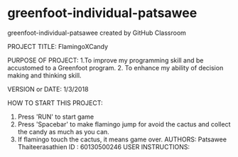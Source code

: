 # greenfoot-individual-patsawee
greenfoot-individual-patsawee created by GitHub Classroom


PROJECT TITLE: FlamingoXCandy		

PURPOSE OF PROJECT:
1.To improve my programming skill and be accustomed to a Greenfoot program.
2. To enhance my ability of decision making and thinking skill.

VERSION or DATE: 1/3/2018

HOW TO START THIS PROJECT:
1. Press 'RUN' to start game
2. Press 'Spacebar' to make flamingo jump for avoid the cactus and collect the candy as much as you can.
3. If flamingo touch the cactus, it means game over.
AUTHORS: Patsawee Thaiteerasathien ID : 60130500246
USER INSTRUCTIONS: 
